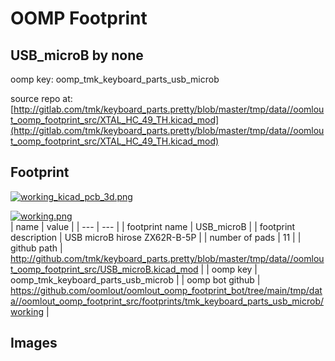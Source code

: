 # OOMP Footprint  
## USB_microB  by none  
  
oomp key: oomp_tmk_keyboard_parts_usb_microb  
  
source repo at: [http://gitlab.com/tmk/keyboard_parts.pretty/blob/master/tmp/data//oomlout_oomp_footprint_src/XTAL_HC_49_TH.kicad_mod](http://gitlab.com/tmk/keyboard_parts.pretty/blob/master/tmp/data//oomlout_oomp_footprint_src/XTAL_HC_49_TH.kicad_mod)  
## Footprint  
  
[![working_kicad_pcb_3d.png](working_kicad_pcb_3d_600.png)](working_kicad_pcb_3d.png)  
  
[![working.png](working_600.png)](working.png)  
| name | value | 
| --- | --- | 
| footprint name | USB_microB | 
| footprint description | USB microB hirose ZX62R-B-5P | 
| number of pads | 11 | 
| github path | http://github.com/tmk/keyboard_parts.pretty/blob/master/tmp/data//oomlout_oomp_footprint_src/USB_microB.kicad_mod | 
| oomp key | oomp_tmk_keyboard_parts_usb_microb | 
| oomp bot github | https://github.com/oomlout/oomlout_oomp_footprint_bot/tree/main/tmp/data//oomlout_oomp_footprint_src/footprints/tmk_keyboard_parts_usb_microb/working | 
## Images  
